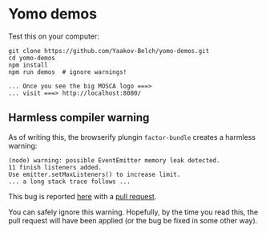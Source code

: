 # Yomo demos

Test this on your computer:

    git clone https://github.com/Yaakov-Belch/yomo-demos.git
    cd yomo-demos
    npm install
    npm run demos  # ignore warnings!

    ... Once you see the big MOSCA logo ===>
    ... visit ===> http://localhost:8080/

## Harmless compiler warning

As of writing this, the browserify plungin `factor-bundle`
creates a harmless warning:

    (node) warning: possible EventEmitter memory leak detected.
    11 finish listeners added.
    Use emitter.setMaxListeners() to increase limit.
    ... a long stack trace follows ...

This bug is reported [here](https://github.com/substack/factor-bundle/issues/64)
with a [pull request](https://github.com/substack/factor-bundle/pull/87).

You can safely ignore this warning.  Hopefully, by the time
you read this, the pull request will have been applied (or
the bug be fixed in some other way).
